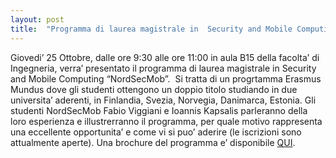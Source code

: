 ```yaml
---
layout: post
title:  "Programma di laurea magistrale in  Security and Mobile Computing - Erasmus Mundus &#8220;NordSecMob&#8221;"
---
```


Giovedi’ 25 Ottobre, dalle ore 9:30 alle ore 11:00 in aula B15 della facolta’ di Ingegneria, verra’ presentato il programma di laurea magistrale in Security and Mobile Computing “NordSecMob”.  Si tratta di un progrtamma Erasmus Mundus dove gli studenti ottengono un doppio titolo studiando in due universita’ aderenti, in Finlandia, Svezia, Norvegia, Danimarca, Estonia. Gli studenti NordSecMob Fabio Viggiani e Ioannis Kapsalis parleranno della loro esperienza e illustrerranno il programma, per quale motivo rappresenta una eccellente opportunita’ e come vi si puo’ aderire (le iscrizioni sono attualmente aperte). Una brochure del programma e’ disponibile [QUI](/media/nordsecmob_brochure.pdf).
